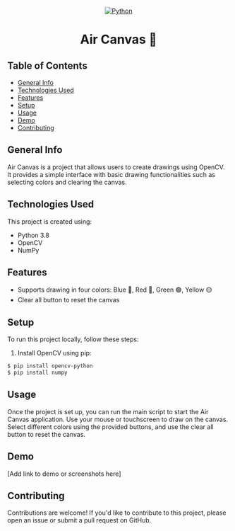 <div align="center">

[![Python](https://img.shields.io/badge/Python-3.8%2B-blue)](https://www.python.org/)
</div>

<h1 align="center">Air Canvas 🎨</h1>

## Table of Contents
* [General Info](#general-info)
* [Technologies Used](#technologies-used)
* [Features](#features)
* [Setup](#setup)
* [Usage](#usage)
* [Demo](#demo)
* [Contributing](#contributing)


## General Info
Air Canvas is a project that allows users to create drawings using OpenCV. It provides a simple interface with basic drawing functionalities such as selecting colors and clearing the canvas.

## Technologies Used
This project is created using:
* Python 3.8
* OpenCV
* NumPy

## Features
* Supports drawing in four colors: Blue 🔵, Red 🔴, Green 🟢, Yellow 🟡
* Clear all button to reset the canvas

## Setup
To run this project locally, follow these steps:

1. Install OpenCV using pip:
```bash
$ pip install opencv-python
$ pip install numpy
```

## Usage
Once the project is set up, you can run the main script to start the Air Canvas application. Use your mouse or touchscreen to draw on the canvas. Select different colors using the provided buttons, and use the clear all button to reset the canvas.

## Demo
[Add link to demo or screenshots here]

## Contributing
Contributions are welcome! If you'd like to contribute to this project, please open an issue or submit a pull request on GitHub.

